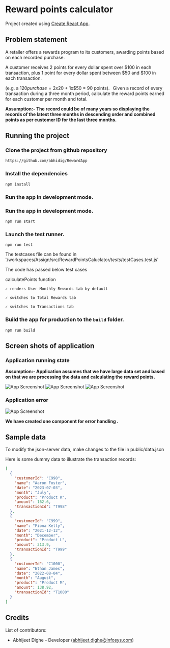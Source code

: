 # Reward points calculator

Project created using [Create React App](https://github.com/facebook/create-react-app).

## Problem statement

A retailer offers a rewards program to its customers, awarding points based on each recorded purchase.  

A customer receives 2 points for every dollar spent over $100 in each transaction, plus 1 point for every dollar spent between $50 and $100 in each transaction. 

(e.g. a $120 purchase = 2x$20 + 1x$50 = 90 points). 
  
Given a record of every transaction during a three month period, calculate the reward points earned for each customer per month and total. 

**Assumption:- The record could be of many years so displaying the records of the latest three months in descending order and combined points as per customer ID for the last three months.**

## Running the project

### Clone the project from github repository

`https://github.com/abhidig/RewardApp`

### Install the dependencies

`npm install`

### Run the app in development mode.

### Run the app in development mode.

`npm run start`

### Launch the test runner.

`npm run test`

The testcases file can be found in '/workspaces/Assign/src/RewardPointsCaluclator/_tests_/testCases.test.js'

 The code has passed below test cases

calculatePoints function

    ✓ renders User Monthly Rewards tab by default

    ✓ switches to Total Rewards tab
    
    ✓ switches to Transactions tab
    
    
### Build the app for production to the `build` folder.

`npm run build`

## Screen shots of application

### Application running state

**Assumption:- Application assumes that we have large data set and based on that we are processing the data and calculating the reward points.**

![App Screenshot](https://drive.google.com/uc?export=view&id=1WgPirKFO7tvOU75mh3VfSKdUCn4db0TA)
![App Screenshot](https://drive.google.com/uc?export=view&id=15AoPB8rFoAR1_BhIEQijAYElsdxpOlKd)
![App Screenshot](https://drive.google.com/uc?export=view&id=1hByLUi6KH9fppGmBpAwyQ26gAFDSUcHD)

### Application error 

![App Screenshot](https://drive.google.com/uc?export=view&id=1b5NT31Q0gASzpFIjSDlPWy6DCSSPjEh4)



**We have created one component for error handling .**

## Sample data

To modify the json-server data, make changes to the file in public/data.json

Here is some dummy data to illustrate the transaction records:

```json
[
  {
    "customerId": "C998",
    "name": "Aaron Foster",
    "date": "2023-07-03",
    "month": "July",
    "product": "Product K",
    "amount": 162.6,
    "transactionId": "T998"
  },
  {
    "customerId": "C999",
    "name": "Fiona Kelly",
    "date": "2021-12-12",
    "month": "December",
    "product": "Product L",
    "amount": 313.9,
    "transactionId": "T999"
  },
  {
    "customerId": "C1000",
    "name": "Ethan James",
    "date": "2022-08-04",
    "month": "August",
    "product": "Product M",
    "amount": 138.92,
    "transactionId": "T1000"
  }
]
```



## Credits
List of contributors:
- Abhijeet Dighe - Developer (abhijeet.dighe@infosys.com)